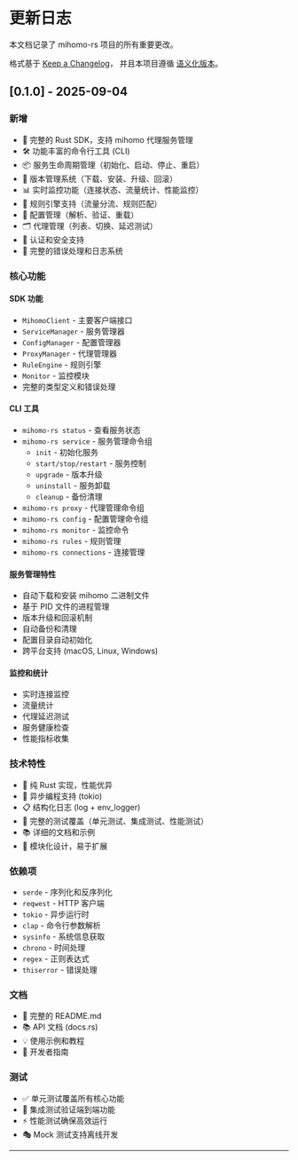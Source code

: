 # 更新日志

本文档记录了 mihomo-rs 项目的所有重要更改。

格式基于 [Keep a Changelog](https://keepachangelog.com/zh-CN/1.0.0/)，
并且本项目遵循 [语义化版本](https://semver.org/lang/zh-CN/)。


## [0.1.0] - 2025-09-04

### 新增
- 🚀 完整的 Rust SDK，支持 mihomo 代理服务管理
- 🛠️ 功能丰富的命令行工具 (CLI)
- 📦 服务生命周期管理（初始化、启动、停止、重启）
- 🔄 版本管理系统（下载、安装、升级、回滚）
- 📊 实时监控功能（连接状态、流量统计、性能监控）
- 🎯 规则引擎支持（流量分流、规则匹配）
- 🔧 配置管理（解析、验证、重载）
- 🗂️ 代理管理（列表、切换、延迟测试）
- 🔐 认证和安全支持
- 📝 完整的错误处理和日志系统

### 核心功能

#### SDK 功能
- `MihomoClient` - 主要客户端接口
- `ServiceManager` - 服务管理器
- `ConfigManager` - 配置管理器
- `ProxyManager` - 代理管理器
- `RuleEngine` - 规则引擎
- `Monitor` - 监控模块
- 完整的类型定义和错误处理

#### CLI 工具
- `mihomo-rs status` - 查看服务状态
- `mihomo-rs service` - 服务管理命令组
  - `init` - 初始化服务
  - `start/stop/restart` - 服务控制
  - `upgrade` - 版本升级
  - `uninstall` - 服务卸载
  - `cleanup` - 备份清理
- `mihomo-rs proxy` - 代理管理命令组
- `mihomo-rs config` - 配置管理命令组
- `mihomo-rs monitor` - 监控命令
- `mihomo-rs rules` - 规则管理
- `mihomo-rs connections` - 连接管理

#### 服务管理特性
- 自动下载和安装 mihomo 二进制文件
- 基于 PID 文件的进程管理
- 版本升级和回滚机制
- 自动备份和清理
- 配置目录自动初始化
- 跨平台支持 (macOS, Linux, Windows)

#### 监控和统计
- 实时连接监控
- 流量统计
- 代理延迟测试
- 服务健康检查
- 性能指标收集

### 技术特性
- 🦀 纯 Rust 实现，性能优异
- 🔄 异步编程支持 (tokio)
- 📋 结构化日志 (log + env_logger)
- 🧪 完整的测试覆盖（单元测试、集成测试、性能测试）
- 📚 详细的文档和示例
- 🔧 模块化设计，易于扩展

### 依赖项
- `serde` - 序列化和反序列化
- `reqwest` - HTTP 客户端
- `tokio` - 异步运行时
- `clap` - 命令行参数解析
- `sysinfo` - 系统信息获取
- `chrono` - 时间处理
- `regex` - 正则表达式
- `thiserror` - 错误处理

### 文档
- 📖 完整的 README.md
- 📚 API 文档 (docs.rs)
- 💡 使用示例和教程
- 🔧 开发者指南

### 测试
- ✅ 单元测试覆盖所有核心功能
- 🧪 集成测试验证端到端功能
- ⚡ 性能测试确保高效运行
- 🎭 Mock 测试支持离线开发

---




